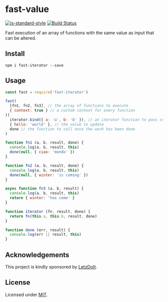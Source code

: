 # fast-value

[![js-standard-style](https://img.shields.io/badge/code%20style-standard-brightgreen.svg?style=flat)](http://standardjs.com/) [![Build Status](https://travis-ci.org/delvedor/fast-iterator.svg?branch=init)](https://travis-ci.org/delvedor/fast-iterator)

Fast execution of an array of functions with the same value as input that can be altered.

<a name="install"></a>
## Install
```
npm i fast-iterator --save
```

<a name="usage"></a>
## Usage
```js
const fast = require('fast-iterator')

fast(
  [fn1, fn2, fn3], // the array of functions to execute
  { context: true } // a custom context for every function
)(
  iterator.bind({ a: 'a', b: 'b' }), // an iterator function to pass custom parameters
  { hello: 'world' }, // the value to update
  done // the function to call once the work has been done
)

function fn1 (a, b, result, done) {
  console.log(a, b, result, this)
  done(null, { ciao: 'mondo' })
}

function fn2 (a, b, result, done) {
  console.log(a, b, result, this)
  done(null, { winter: 'is coming' })
}

async function fn3 (a, b, result) {
  console.log(a, b, result, this)
  return { winter: 'has come' }
}

function iterator (fn, result, done) {
  return fn(this.a, this.b, result, done)
}

function done (err, result) {
  console.log(err || result, this)
}

```

<a name="acknowledgements"></a>
## Acknowledgements

This project is kindly sponsored by [LetzDoIt](http://www.letzdoitapp.com/).  

<a name="license"></a>
## License

Licensed under [MIT](./LICENSE).
